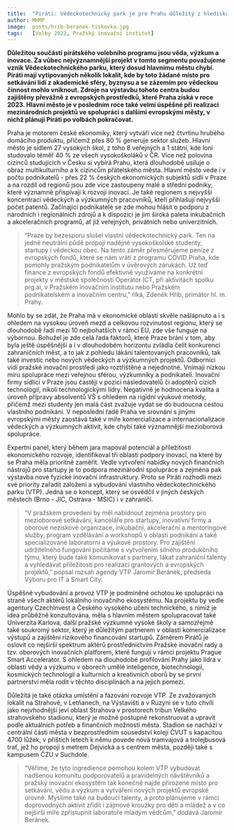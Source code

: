 ```yaml
---
title:  "Piráti: Vědeckotechnický park je pro Prahu důležitý z hlediska rozvoje inovací ve městě"
author: MHMP
image:  posts/hrib-beranek-tiskovka.jpg
tags:   [Volby 2022, Pražský inovační institut]
---
```

 
**Důležitou součástí pirátského volebního programu jsou věda, výzkum a inovace. Za vůbec nejvýznamnější projekt v tomto segmentu považujeme vznik Vědeckotechnického parku, který dosud hlavnímu městu chybí. Piráti mají vytipovaných několik lokalit, kde by toto žádané místo pro setkávání lidí z akademické sféry, byznysu a se zázemím pro vědeckou činnost mohlo vniknout. Zdroje na výstavbu tohoto centra budou zajištěny převážně z evropských prostředků, které Praha získá v roce 2023. Hlavní město je v posledním roce také velmi úspěšné při realizaci mezinárodních projektů ve spolupráci s dalšími evropskými městy, v nichž plánují Piráti po volbách pokračovat.**

Praha je motorem české ekonomiky, který vytváří více než čtvrtinu hrubého domácího produktu, přičemž přes 80 % generuje sektor služeb. Hlavní město je sídlem 27 vysokých škol, z toho 8 veřejných a 1 státní, kde loni studovalo téměř 40 % ze všech vysokoškoláků v ČR. Více než polovina cizinců studujících v Česku si vybírá Prahu, která dlouhodobě usiluje o obraz multikulturního a k cizincům přátelského města. Hlavní město vede i v počtu podnikatelů - přes 22 % českých ekonomických subjektů sídlí v Praze a na rozdíl od regionů jsou zde více zastoupeny malé a střední podniky, které významně přispívají k rozvoji inovací. Je také regionem s nejvyšší koncentrací vědeckých a výzkumných pracovníků, kteří přihlašují nejvyšší počet patentů. Začínající podnikatelé se zde mohou hlásit o podporu z národních i regionálních zdrojů a k dispozici je jim široká paleta inkubačních a akceleračních programů, ať již veřejných, privátních nebo  univerzitních.

>“Praze by bezesporu slušel vlastní vědeckotechnický park. Ten na jedné neutrální půdě propojí nadějné vysokoškolské studenty, startupy i vědeckou obec. Na tento záměr přesměrujeme peníze z evropských fondů, které se nám vrátí z programu COVID Praha, kde pomohly pražským podnikatelům v úvěrových zárukách. Už teď finance z evropských fondů efektivně využíváme na konkrétní projekty v městské společnosti Operátor ICT, při aktivitách spolku prg.ai, v Pražském inovačním institutu nebo Pražském podnikatelském a inovačním centru,” říká, Zdeněk Hřib, primátor hl. m. Prahy.

Mohlo by se zdát, že Praha má v ekonomické oblasti skvěle našlápnuto a i s ohledem na vysokou úroveň mezd a celkovou rozvinutost regionu, který se dlouhodobě řadí mezi 10 nejbohatších v rámci EU, zde vše funguje na výbornou. Bohužel je zde celá řada faktorů, které Praze brání v tom, aby byla ještě úspěšnější a i v dlouhodobém horizontu zvládla čelit konkurenci zahraničních měst, a to jak z pohledu lákání talentovaných pracovníků, tak také investic nebo nových vědeckých a výzkumných projektů. Odborníci vidí pražské inovační prostředí jako roztříštěné a nejednotné. Vnímají nízkou míru spolupráce mezi veřejnou sférou, výzkumníky a podnikateli. Inovační firmy sídlící v Praze jsou častěji v pozici následovatelů či adoptérů cizích technologií, nikoli technologickými lídry. Negativně je hodnocena kvalita a úroveň přípravy absolventů VŠ s ohledem na rigidní výukové metody, přičemž mezi studenty jen malá část zvažuje vydat se do budoucna cestou vlastního podnikání. V neposlední řadě Praha ve srovnání s jinými evropskými městy zaostává také v míře komercializace a internacionalizace vědeckých a výzkumných aktivit, kde chybí také významnější mezioborová spolupráce.

Expertní panel, který během jara mapoval potenciál a příležitosti ekonomického rozvoje, identifikoval tři oblasti podpory inovací, na které by se Praha měla  prioritně zaměřit. Vedle vytvoření nabídky nových finančních nástrojů pro startupy je to podpora mezinárodní spolupráce a zejména pak výstavba nové fyzické inovační infrastruktury. Proto se Piráti rozhodli mezi své  priority  zařadit založení a vybudování vlastního vědeckotechnického parku (VTP). Jedná se o koncept, který se osvědčil v jiných českých městech (Brno - JIC, Ostrava - MSIC) i v zahraničí. 

>“V pražském provedení by měl nabídnout zejména prostory pro mezioborové setkávání, kanceláře pro startupy, inovativní firmy a oborové neziskové organizace, inkubační, akcelerační a mentoringové služby, program vzdělávání a workshopů v oblasti podnikání a  také specializované laboratorní a výukové prostory. Pro zajištění udržitelného fungování počítáme s vytvořením silného produkčního týmu, který bude také komunikovat s partnery, lákat zahraniční talenty a vyhledávat příležitosti pro realizaci grantových a evropských projektů,” popsal rozsah agendy VTP Jaromír Beránek, předseda Výboru pro IT a Smart City.

Úspěšné vybudování a provoz VTP je podmíněné ochotou ke spolupráci na straně všech aktérů lokálního inovačního ekosystému. Na projektu by vedle agentury CzechInvest a Českého vysokého učení technického, s nimiž je idea průběžně konzultována, měla s hlavním městem spolupracovat také Univerzita Karlova, další pražské výzkumné vysoké školy a samozřejmě také soukromý sektor, který je důležitým partnerem v oblasti komercializace výstupů a zajištění rizikového financování startupů. Záměrem Pirátů je oslovit co nejširší spektrum aktérů prostřednictvím Pražské inovační rady a tzv. oborových inovačních platforem, které fungují v rámci projektu Prague Smart Accelerator. S ohledem na dlouhodobé profilování Prahy jako lídra v oblasti vědy a výzkumu v oborech umělé inteligence, biotechnologií, kosmických technologií a kulturních a kreativních oborů by se první partnerství měla rodit v těchto disciplínách a na jejich pomezí.

Důležitá je také otázka umístění a fázování rozvoje VTP. Ze zvažovaných lokalit na Strahově, v Letňanech, na Výstavišti a v Ruzyni se v tuto chvíli jako nejvhodnější jeví oblast Strahova v prostorech tribun Velkého strahovského stadionu, který je možné postupně rekonstruovat a upravit podle aktuálních potřeb a finančních možností města. Stadion se nachází v centrální části města v bezprostředním sousedství kolejí ČVUT s kapacitou 4700 lůžek, v příštích letech k němu povede nová tramvajová a trolejbusová trať, jež ho propojí s metrem Dejvická a s centrem města, později také s kampusem ČZU v Suchdole. 

>“Věříme, že tyto ingredience pomohou kolem VTP vybudovat nadšenou komunitu podporovatelů a pravidelných návštěvníků a pražský inovační ekosystém tak konečně najde přirozené místo pro setkávání, vědu a výzkum a vytváření nových projektů evropské úrovně. Myslíme také na budoucí talenty, a proto plánujeme v rámci doprovodných aktivit zřídit i zájmové kroužky pro děti a mládež a v co nejširší míře zpřístupnit laboratoře mladým vědcům,” dodává Jaromír Beránek. 









